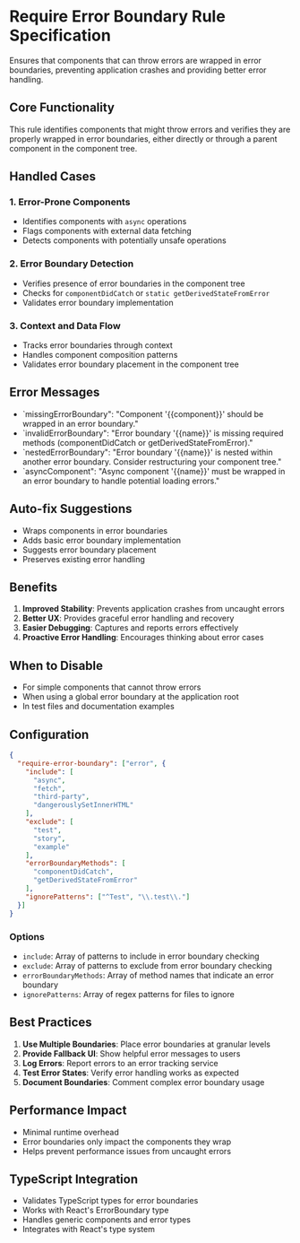 # Require Error Boundary Rule Specification

Ensures that components that can throw errors are wrapped in error boundaries, preventing application crashes and providing better error handling.

## Core Functionality

This rule identifies components that might throw errors and verifies they are properly wrapped in error boundaries, either directly or through a parent component in the component tree.

## Handled Cases

### 1. Error-Prone Components

- Identifies components with `async` operations
- Flags components with external data fetching
- Detects components with potentially unsafe operations

### 2. Error Boundary Detection

- Verifies presence of error boundaries in the component tree
- Checks for `componentDidCatch` or `static getDerivedStateFromError`
- Validates error boundary implementation

### 3. Context and Data Flow

- Tracks error boundaries through context
- Handles component composition patterns
- Validates error boundary placement in the component tree

## Error Messages

- `missingErrorBoundary": "Component '{{component}}' should be wrapped in an error boundary."
- `invalidErrorBoundary": "Error boundary '{{name}}' is missing required methods (componentDidCatch or getDerivedStateFromError)."
- `nestedErrorBoundary": "Error boundary '{{name}}' is nested within another error boundary. Consider restructuring your component tree."
- `asyncComponent": "Async component '{{name}}' must be wrapped in an error boundary to handle potential loading errors."

## Auto-fix Suggestions

- Wraps components in error boundaries
- Adds basic error boundary implementation
- Suggests error boundary placement
- Preserves existing error handling

## Benefits

1. **Improved Stability**: Prevents application crashes from uncaught errors
2. **Better UX**: Provides graceful error handling and recovery
3. **Easier Debugging**: Captures and reports errors effectively
4. **Proactive Error Handling**: Encourages thinking about error cases

## When to Disable

- For simple components that cannot throw errors
- When using a global error boundary at the application root
- In test files and documentation examples

## Configuration

```json
{
  "require-error-boundary": ["error", {
    "include": [
      "async",
      "fetch",
      "third-party",
      "dangerouslySetInnerHTML"
    ],
    "exclude": [
      "test",
      "story",
      "example"
    ],
    "errorBoundaryMethods": [
      "componentDidCatch",
      "getDerivedStateFromError"
    ],
    "ignorePatterns": ["^Test", "\\.test\\."]
  }]
}
```

### Options

- `include`: Array of patterns to include in error boundary checking
- `exclude`: Array of patterns to exclude from error boundary checking
- `errorBoundaryMethods`: Array of method names that indicate an error boundary
- `ignorePatterns`: Array of regex patterns for files to ignore

## Best Practices

1. **Use Multiple Boundaries**: Place error boundaries at granular levels
2. **Provide Fallback UI**: Show helpful error messages to users
3. **Log Errors**: Report errors to an error tracking service
4. **Test Error States**: Verify error handling works as expected
5. **Document Boundaries**: Comment complex error boundary usage

## Performance Impact

- Minimal runtime overhead
- Error boundaries only impact the components they wrap
- Helps prevent performance issues from uncaught errors

## TypeScript Integration

- Validates TypeScript types for error boundaries
- Works with React's ErrorBoundary type
- Handles generic components and error types
- Integrates with React's type system
